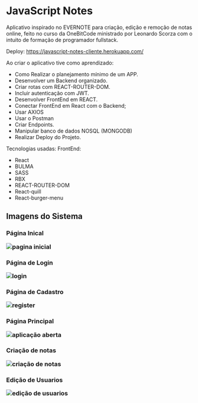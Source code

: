 <h1>JavaScript Notes</h1>

<p>Aplicativo inspirado no EVERNOTE para criação, edição e remoção de notas online, feito no curso da OneBitCode ministrado por Leonardo Scorza com o intuito de formação de programador fullstack.</p>

Deploy: https://javascript-notes-cliente.herokuapp.com/

Ao criar o aplicativo tive como aprendizado:

- Como Realizar o planejamento mínimo de um APP.
- Desenvolver um Backend organizado.
- Criar rotas com REACT-ROUTER-DOM.
- Incluir autenticação com JWT.
- Desenvolver FrontEnd em REACT.
- Conectar FrontEnd em React com o Backend;
- Usar AXIOS
- Usar o Postman
- Criar Endpoints.
- Manipular banco de dados NOSQL (MONGODB)
- Realizar Deploy do Projeto.

Tecnologias usadas:
FrontEnd:
- React
- BULMA
- SASS
- RBX
- REACT-ROUTER-DOM
- React-quill
- React-burger-menu

<h2>Imagens do Sistema</h2>
 
  <h3> Página Inical
  
 ![pagina inicial](https://user-images.githubusercontent.com/17069316/151720655-5519124a-b874-4f03-8ebd-4028626ccd18.jpg)
 
  </h3>
  
 <h3> Página de Login 

![login](https://user-images.githubusercontent.com/17069316/151720662-fd7fb799-6d18-4f52-b5ad-f3aa50ed47aa.jpg)
</h3>

  <h3> Página de Cadastro 

 ![register](https://user-images.githubusercontent.com/17069316/151720767-4b326031-008e-4784-8131-c03ab92dbf5a.jpg)

 </h3>

<h3> Página Principal

![aplicação aberta](https://user-images.githubusercontent.com/17069316/151720794-da990eca-a389-40dc-a9c4-4e51679b6547.jpg)

</h3>

<h3> Criação de notas
 
![criação de notas](https://user-images.githubusercontent.com/17069316/151720803-d8a9dbb1-4b3c-4c25-bea7-0225bdd5da4a.jpg)

 </h3>
 
<h3> Edição de Usuarios
 
![edição de usuarios](https://user-images.githubusercontent.com/17069316/151720818-1659d034-d593-42f8-a5af-4d7c269fa2cd.jpg)

</h3>
 
  
  
